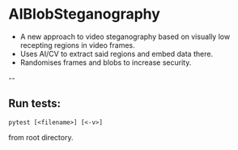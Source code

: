# AIBlobSteganography

* A new approach to video steganography based on visually low recepting regions in video frames.
* Uses AI/CV to extract said regions and embed data there.
* Randomises frames and blobs to increase security.



--


## Run tests:
	pytest [<filename>] [<-v>]
from root directory.
